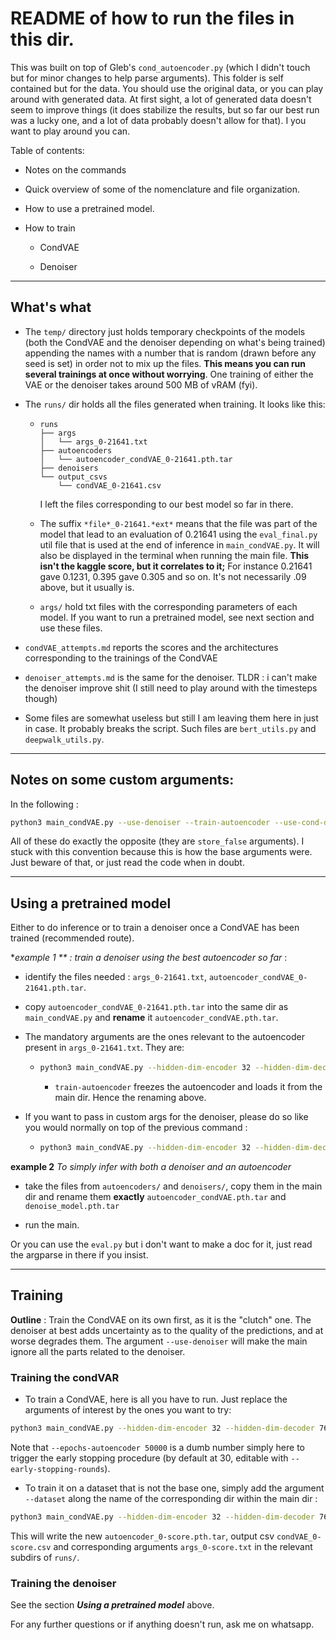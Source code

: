 # README of how to run the files in this dir.

This was built on top of Gleb's `cond_autoencoder.py` (which I didn't touch but for minor changes to help parse arguments). This folder is self contained but for the data. You should use the original data, or you can play around with generated data. At first sight, a lot of generated data doesn't seem to improve things (it does stabilize the results, but so far our best run was a lucky one, and a lot of data probably doesn't allow for that). I you want to play around you can.

Table of contents:

- Notes on the commands

- Quick overview of some of the nomenclature and file organization.

- How to use a pretrained model.

- How to train

  - CondVAE

  - Denoiser

    

---

## What's what

- The `temp/` directory just holds temporary checkpoints of the models (both the CondVAE and the denoiser depending on what's being trained) appending the names with a number that is random (drawn before any seed is set) in order not to mix up the files. **This means you can run several trainings at once without worrying**. One training of either the VAE or the denoiser takes around 500 MB of vRAM (fyi).

- The `runs/` dir holds all the files generated when training. It looks like this:

  - ```
    runs
    ├── args
    │   └── args_0-21641.txt
    ├── autoencoders
    │   └── autoencoder_condVAE_0-21641.pth.tar
    ├── denoisers
    └── output_csvs
        └── condVAE_0-21641.csv
    ```

    I left the files corresponding to our best model so far in there. 

  - The suffix `*file*_0-21641.*ext*` means that the file was part of the model that lead to an evaluation of 0.21641 using the `eval_final.py` util file that is used at the end of inference in `main_condVAE.py`. It will also be displayed in the terminal when running the main file. **This isn't the kaggle score, but it correlates to it;** For instance 0.21641 gave 0.1231,  0.395 gave 0.305 and so on. It's not necessarily .09 above, but it usually is.

  - `args/` hold txt files with the corresponding parameters of each model. If you want to run a pretrained model, see next section and use these files.

- `condVAE_attempts.md` reports the scores and the architectures corresponding to the trainings of the CondVAE

- `denoiser_attempts.md` is the same for the denoiser. TLDR : i can't make the denoiser improve shit (I still need to play around with the timesteps though)

- Some files are somewhat useless but still I am leaving them here in just in case. It probably breaks the script. Such files are `bert_utils.py` and `deepwalk_utils.py`.

---

## Notes on some custom arguments:

In the following : 

```sh
python3 main_condVAE.py --use-denoiser --train-autoencoder --use-cond-denoising --train-denoiser
```

All of these do exactly the opposite (they are `store_false` arguments). I stuck with this convention because this is how the base arguments were. Just beware of that, or just read the code when in doubt.

---

## Using a pretrained model

Either to do inference or to train a denoiser once a CondVAE has been trained (recommended route).

**example 1 ** : train a denoiser using the best autoencoder so far* :

- identify the files needed : `args_0-21641.txt`, `autoencoder_condVAE_0-21641.pth.tar`.

- copy `autoencoder_condVAE_0-21641.pth.tar` into the same dir as `main_condVAE.py` and **rename** it `autoencoder_condVAE.pth.tar`.

- The mandatory arguments are the ones relevant to the autoencoder present in  `args_0-21641.txt`. They are:

  - ```sh
    python3 main_condVAE.py --hidden-dim-encoder 32 --hidden-dim-decoder 768 --latent-dim 64 --n-layers-encoder 4 --n-layers-decoder 4 --cond-hid-dim 48 --train-autoencoder 
    ```

    - `train-autoencoder` freezes the autoencoder and loads it from the main dir. Hence the renaming above.

- If you want to pass in custom args for the denoiser, please do so like you would normally on top of the previous command :

  - ```sh
    python3 main_condVAE.py --hidden-dim-encoder 32 --hidden-dim-decoder 768 --latent-dim 64 --n-layers-encoder 4 --n-layers-decoder 4 --cond-hid-dim 48 --train-autoencoder --epochs-denoise 50000 --hidden-dim-denoise 512 --dim-condition 32 --n-layers_denoise 3 --timesteps 500 --lr 1e-3
    ```

**example 2** *To simply infer with both a denoiser and an autoencoder*

- take the files from `autoencoders/` and `denoisers/`, copy them in the main dir and rename them **exactly** `autoencoder_condVAE.pth.tar` and `denoise_model.pth.tar`

- run the main.

Or you can use the `eval.py` but i don't want to make a doc for it, just read the argparse in there if you insist.

---

## Training

**Outline** : Train the CondVAE on its own first, as it is the "clutch" one. The denoiser at best adds uncertainty as to the quality of the predictions, and at worse degrades them. The argument `--use-denoiser` will make the main ignore all the parts related to the denoiser.

### Training the condVAR

- To train a CondVAE, here is all you have to run. Just replace the arguments of interest by the ones you want to try:

```sh
python3 main_condVAE.py --hidden-dim-encoder 32 --hidden-dim-decoder 768 --latent-dim 64 --n-layers-encoder 4 --n-layers-decoder 4 --cond-hid-dim 48 --use-denoiser --lr 1e-3 --epochs-autoencoder 50000
```

Note that `--epochs-autoencoder 50000` is a dumb number simply here to trigger the early stopping procedure (by default at 30, editable with `--				early-stopping-rounds`).

- To train it on a dataset that is not the base one, simply add the argument `--dataset` along the name of the corresponding dir within the main dir : 

```sh
python3 main_condVAE.py --hidden-dim-encoder 32 --hidden-dim-decoder 768 --latent-dim 64 --n-layers-encoder 4 --n-layers-decoder 4 --cond-hid-dim 48 --use-denoiser --lr 1e-3 --epochs-autoencoder 50000 --dataset data_gen6
```



This will write the new `autoencoder_0-score.pth.tar`,  output csv `condVAE_0-score.csv` and corresponding arguments `args_0-score.txt` in the relevant subdirs of `runs/`.

### Training the denoiser

See the section ***Using a pretrained model*** above.



For any further questions or if anything doesn't run, ask me on whatsapp.
